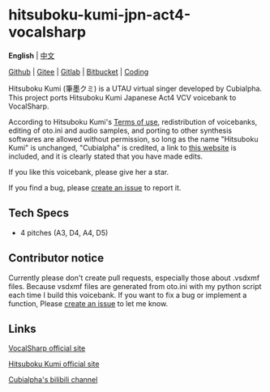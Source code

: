 # hitsuboku-kumi-jpn-act4-vocalsharp
**English** | [中文](readme_zh.md)

[Github](https://github.com/oxygen-dioxide/hitsuboku-kumi-jpn-act4-vocalsharp) | 
[Gitee](https://gitee.com/oxygendioxide/hitsuboku-kumi-jpn-act4-vocalsharp) | 
[Gitlab](https://gitlab.com/oxygen-dioxide/hitsuboku-kumi-jpn-act4-vocalsharp) | 
[Bitbucket](https://bitbucket.org/oxygendioxide/hitsuboku-kumi-jpn-act4-vocalsharp) |
[Coding](https://oxygen-dioxide.coding.net/public/1/hitsuboku-kumi-jpn-act4-vocalsharp/git/files)

Hitsuboku Kumi (筆墨クミ) is a UTAU virtual singer developed by Cubialpha. This project ports Hitsuboku Kumi Japanese Act4 VCV voicebank to VocalSharp.

According to Hitsuboku Kumi's [Terms of use](https://cubialpha.wixsite.com/koomstar/character), redistribution of voicebanks, editing of oto.ini and audio samples, and porting to other synthesis softwares are allowed without permission, so long as the name "Hitsuboku Kumi" is unchanged, "Cubialpha" is credited, a link to [this website](https://cubialpha.wixsite.com/koomstar) is included, and it is clearly stated that you have made edits.

If you like this voicebank, please give her a star.

If you find a bug, please [create an issue](https://github.com/oxygen-dioxide/hitsuboku-kumi-jpn-act4-vocalsharp/issues/new) to report it.

## Tech Specs
- 4 pitches (A3, D4, A4, D5)

## Contributor notice
Currently please don't create pull requests, especially those about .vsdxmf files. Because vsdxmf files are generated from oto.ini with my python script each time I build this voicebank. If you want to fix a bug or implement a function, Please [create an issue](https://github.com/oxygen-dioxide/hitsuboku-kumi-jpn-act4-vocalsharp/issues/new) to let me know.

## Links
[VocalSharp official site](http://vocalsharp.com/)

[Hitsuboku Kumi official site](https://cubialpha.wixsite.com/koomstar)

[Cubialpha's bilibili channel](https://space.bilibili.com/522152972)
